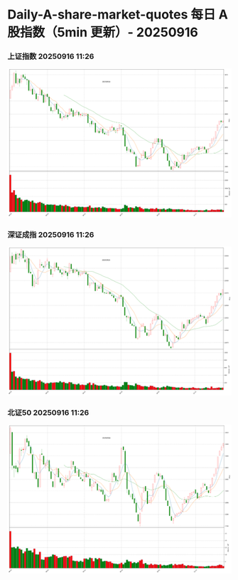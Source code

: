 
# Daily-A-share-market-quotes 每日 A 股指数（5min 更新）- 20250916

### 上证指数 20250916 11:26
![](./fig/2025/9/20250916-sh000001.png)

### 深证成指 20250916 11:26
![](./fig/2025/9/20250916-sz399001.png)

### 北证50 20250916 11:26
![](./fig/2025/9/20250916-bj899050.png)
